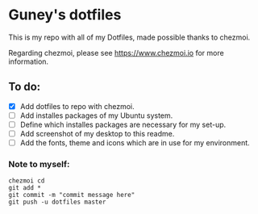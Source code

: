 # Guney's dotfiles
This is my repo with all of my Dotfiles, made possible thanks to chezmoi.

Regarding chezmoi, please see https://www.chezmoi.io for more information.

## To do:
- [x] Add dotfiles to repo with chezmoi.
- [ ] Add installes packages of my Ubuntu system.
- [ ] Define which installes packages are necessary for my set-up.
- [ ] Add screenshot of my desktop to this readme.
- [ ] Add the fonts, theme and icons which are in use for my environment.

### Note to myself:
```
chezmoi cd
git add *
git commit -m "commit message here"
git push -u dotfiles master
```
